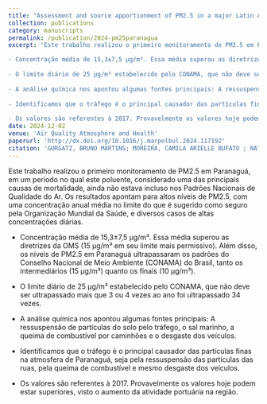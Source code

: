 ```yaml
---
title: "Assessment and source apportionment of PM2.5 in a major Latin American port: elevated concentrations from traffic in the Great Atlantic Forest Reserve"
collection: publications
category: manuscripts
permalink: /publication/2024-pm25paranagua
excerpt: 'Este trabalho realizou o primeiro monitoramento de PM2.5 em Paranaguá, em um período no qual este poluente, considerado uma das principais causas de mortalidade, ainda não estava incluso nos Padrões Nacionais de Qualidade do Ar. Os resultados apontam para altos níveis de PM2.5, com uma concentração anual média no limite do que é sugerido como seguro pela Organização Mundial da Saúde, e diversos casos de altas concentrações diárias. 

- Concentração média de 15,3±7,5 µg/m³. Essa média superou as diretrizes da OMS (15 µg/m³ em seu limite mais permissivo). Além disso, os níveis de PM2.5 em Paranaguá ultrapassaram os padrões do Conselho Nacional de Meio Ambiente (CONAMA) do Brasil, tanto os intermediários (15 µg/m³) quanto os finais (10 µg/m³).
  
- O limite diário de 25 µg/m³ estabelecido pelo CONAMA, que não deve ser ultrapassado mais que 3 ou 4 vezes ao ano foi ultrapassado 34 vezes.
  
- A análise química nos apontou algumas fontes principais: A ressuspensão de partículas do solo pelo tráfego, o sal marinho, a queima de combustível por caminhões e o desgaste dos veículos.
  
- Identificamos que o tráfego é o principal causador das partículas finas na atmosfera de Paranaguá, seja pela ressuspensão das partículas das ruas, pela queima de combustível e mesmo desgaste dos veículos.
  
- Os valores são referentes à 2017. Provavelmente os valores hoje podem estar superiores, visto o aumento da atividade portuária na região.'
date: 2024-12-02
venue: 'Air Quality Atmosphere and Health'
paperurl: 'http://dx.doi.org/10.1016/j.marpolbul.2024.117192'
citation: 'GURGATZ, BRUNO MARTINS; MOREIRA, CAMILA ARIELLE BUFATO ; NATALINO, LUIZA ; ALBRECHT, JULIA STEFANY CHAGAS ; GARCIA, MARINA REBACK ; JOUCOSKI, Emerson ; YAMAMOTO, CARLOS ITSUO ; MARTINS, CÉSAR DE CASTRO ; REIS, RODRIGO ARANTES ; GODOI, RICARDO HENRIQUE MORETON . Assessment and source apportionment of PM2.5 in a major Latin American port: elevated concentrations from traffic in the Great Atlantic Forest Reserve. Air Quality Atmosphere and Health, v. 1, p. 1, 2024. '
---
```

Este trabalho realizou o primeiro monitoramento de PM2.5 em Paranaguá, em um período no qual este poluente, considerado uma das principais causas de mortalidade, ainda não estava incluso nos Padrões Nacionais de Qualidade do Ar. Os resultados apontam para altos níveis de PM2.5, com uma concentração anual média no limite do que é sugerido como seguro pela Organização Mundial da Saúde, e diversos casos de altas concentrações diárias. 

- Concentração média de 15,3±7,5 µg/m³. Essa média superou as diretrizes da OMS (15 µg/m³ em seu limite mais permissivo). Além disso, os níveis de PM2.5 em Paranaguá ultrapassaram os padrões do Conselho Nacional de Meio Ambiente (CONAMA) do Brasil, tanto os intermediários (15 µg/m³) quanto os finais (10 µg/m³).
  
- O limite diário de 25 µg/m³ estabelecido pelo CONAMA, que não deve ser ultrapassado mais que 3 ou 4 vezes ao ano foi ultrapassado 34 vezes.
  
- A análise química nos apontou algumas fontes principais: A ressuspensão de partículas do solo pelo tráfego, o sal marinho, a queima de combustível por caminhões e o desgaste dos veículos.
  
- Identificamos que o tráfego é o principal causador das partículas finas na atmosfera de Paranaguá, seja pela ressuspensão das partículas das ruas, pela queima de combustível e mesmo desgaste dos veículos.
  
- Os valores são referentes à 2017. Provavelmente os valores hoje podem estar superiores, visto o aumento da atividade portuária na região.
